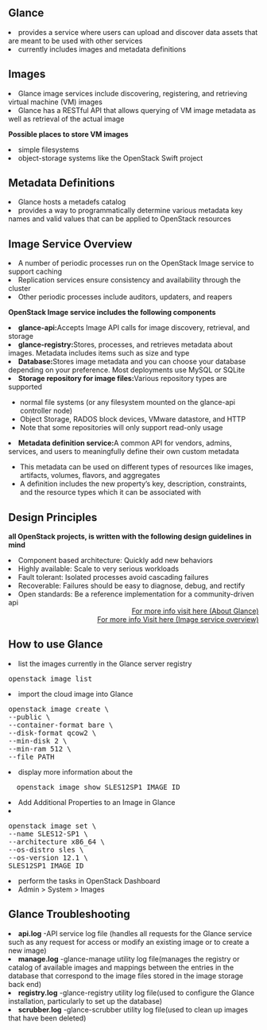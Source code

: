 Glance
--------------
<li>provides a service where users can upload and discover data assets that are meant to be used with other services</li>
<li>currently includes images and metadata definitions</li>

Images
-------------
<li>Glance image services include discovering, registering, and retrieving virtual machine (VM) images</li>
<li>Glance has a RESTful API that allows querying of VM image metadata as well as retrieval of the actual image</li>

<b>Possible places to store VM images</b>
<li>simple filesystems</li>
<li>object-storage systems like the OpenStack Swift project</li>

Metadata Definitions
------------------------
<li>Glance hosts a metadefs catalog</li>
<li>provides a way to programmatically determine various metadata key names and valid values that can be applied to OpenStack resources</li>

Image Service Overview
-------------------------
<li>A number of periodic processes run on the OpenStack Image service to support caching</li>
<li>Replication services ensure consistency and availability through the cluster</li>
<li>Other periodic processes include auditors, updaters, and reapers</li>

<b>OpenStack Image service includes the following components</b>
<li><b>glance-api:</b>Accepts Image API calls for image discovery, retrieval, and storage</li>
<li><b>glance-registry:</b>Stores, processes, and retrieves metadata about images. Metadata includes items such as size and type</li>
<li><b>Database:</b>Stores image metadata and you can choose your database depending on your preference. Most deployments use MySQL or SQLite</li>
<li><b>Storage repository for image files:</b>Various repository types are supported</li>
  <ul>
    <li>normal file systems (or any filesystem mounted on the glance-api controller node)</li>
    <li>Object Storage, RADOS block devices, VMware datastore, and HTTP</li>
    <li>Note that some repositories will only support read-only usage</li>
  </ul>
<li><b>Metadata definition service:</b>A common API for vendors, admins, services, and users to meaningfully define their own custom metadata</li> 
  <ul>
    <li>This metadata can be used on different types of resources like images, artifacts, volumes, flavors, and aggregates</li>
    <li>A definition includes the new property’s key, description, constraints, and the resource types which it can be associated with</li>
  </ul>
  
Design Principles
-----------------
<b>all OpenStack projects, is written with the following design guidelines in mind</b>
<li>Component based architecture: Quickly add new behaviors</li>
<li>Highly available: Scale to very serious workloads</li>
<li>Fault tolerant: Isolated processes avoid cascading failures</li>
<li>Recoverable: Failures should be easy to diagnose, debug, and rectify</li>
<li>Open standards: Be a reference implementation for a community-driven api</li>
<div align="right">
<a href="https://docs.openstack.org/glance/latest/">For more info visit here (About Glance)</a><br>
<a href="https://docs.openstack.org/newton/install-guide-rdo/common/get-started-image-service.html">For more info Visit here (Image service overview) </a>
</div>

How to use Glance
---------------------
<li>list the images currently in the Glance server registry</li>
<pre>
openstack image list
</pre>

<li>import the cloud image into Glance</li>
<pre>
openstack image create \
--public \
--container-format bare \
--disk-format qcow2 \
--min-disk 2 \
--min-ram 512 \
--file PATH
</pre>
<li>display more information about the</li>
<pre>
  openstack image show SLES12SP1_IMAGE_ID
</pre>

<li>Add Additional Properties to an Image in Glance<li>
<pre>
openstack image set \
--name SLES12-SP1 \
--architecture x86_64 \
--os-distro sles \
--os-version 12.1 \
SLES12SP1_IMAGE_ID
</pre>

<li>perform the tasks in OpenStack Dashboard</li>
<li>Admin > System > Images</li>

Glance Troubleshooting
--------------------------
<li><b>api.log</b> -API service log file (handles all requests for the Glance service such as any request for access or modify an existing image or to create a new image)</li>
<li><b>manage.log</b> -glance-manage utility log file(manages the registry or catalog of available images and mappings between the entries in the database that correspond to the image files stored in the image storage back end)</li>
<li><b>registry.log</b> -glance-registry utility log file(used to configure the Glance installation, particularly to set up the database)</li>
<li><b>scrubber.log</b> -glance-scrubber utility log file(used to clean up images that have been deleted)</li>
